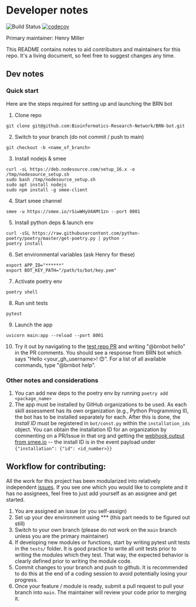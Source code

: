 # Developer notes

![Build Status](https://github.com/Bioinformatics-Research-Network/BRN-bot/workflows/tests/badge.svg) [![codecov](https://codecov.io/gh/Bioinformatics-Research-Network/BRN-bot/branch/main/graph/badge.svg?token=64FAWBD72C)](https://codecov.io/gh/Bioinformatics-Research-Network/BRN-bot)

Primary maintainer: Henry Miller

This README contains notes to aid contributors and maintainers for this repo. It's a living document, so feel free to suggest changes any time. 

## Dev notes

### Quick start

Here are the steps required for setting up and launching the BRN bot

1. Clone repo

```shell
git clone git@github.com:Bioinformatics-Research-Network/BRN-bot.git
```

2. Switch to your branch (do not commit / push to main)

```shell
git checkout -b <name_of_branch>
```

3. Install nodejs & smee

```shell
curl -sL https://deb.nodesource.com/setup_16.x -o /tmp/nodesource_setup.sh
sudo bash /tmp/nodesource_setup.sh
sudo apt install nodejs
sudo npm install -g smee-client
```

4. Start smee channel

```shell
smee -u https://smee.io/rSiwWHyU4AMt1zn --port 8001
```

5. Install python deps & launch env

```shell
curl -sSL https://raw.githubusercontent.com/python-poetry/poetry/master/get-poetry.py | python -
poetry install
```

6. Set environmental variables (ask Henry for these)

```shell
export APP_ID="******"
export BOT_KEY_PATH="/path/to/bot/key.pem"
```

7. Activate poetry env

```shell
poetry shell
```

8. Run unit tests

```shell
pytest
```

9. Launch the app

```shell
uvicorn main:app --reload --port 8001
```

10. Try it out by navigating to the [test repo PR](https://github.com/Bioinformatics-Research-Network/test-bot/pull/1) and writing "@brnbot hello" in the PR comments. You should see a response from BRN bot which says "Hello <your_gh_username>! 😊". For a list of all available commands, type "@brnbot help".


### Other notes and considerations

1. You can add new deps to the poetry env by running `poetry add <package_name>`
2. The app must be installed by GitHub organizations to be used. As each skill assessment has its own organization (e.g., Python Programming II), the bot has to be installed separately for each. After this is done, the *Install ID* must be registered in `bot/const.py` within the `installation_ids` object. You can obtain the installation ID for an organization by commenting on a PR/Issue in that org and getting the [webhook output from smee.io](https://smee.io/rSiwWHyU4AMt1zn) -- the install ID is in the event payload under `{"installation": {"id": <id_number>}}`


## Workflow for contributing:

All the work for this project has been modularized into relatively independent [issues](https://github.com/Bioinformatics-Research-Network/Skill-cert-bot/issues). If you see one which you would like to complete and it has no assignees, feel free to just add yourself as an assignee and get started. 

1. You are assigned an issue (or you self-assign)
2. Set up your dev environment using *** (this part needs to be figured out still)
3. Switch to your own branch (please do not work on the `main` branch unless you are the primary maintainer)
4. If developing new modules or functions, start by writing pytest unit tests in the `tests/` folder. It is good practice to write all unit tests prior to writing the modules which they test. That way, the expected behavior is clearly defined prior to writing the module code. 
5. Commit changes to your branch and push to github. It is recommended to do this at the end of a coding session to avoid potentially losing your progress.
6. Once your feature / module is ready, submit a pull request to pull your branch into `main`. The maintainer will review your code prior to merging it. 



